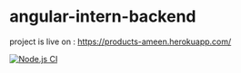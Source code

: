# angular-intern-backend

project is live on : https://products-ameen.herokuapp.com/

[![Node.js CI](https://github.com/sawood14012/angular-intern-backend/actions/workflows/node.js.yml/badge.svg)](https://github.com/sawood14012/angular-intern-backend/actions/workflows/node.js.yml)
